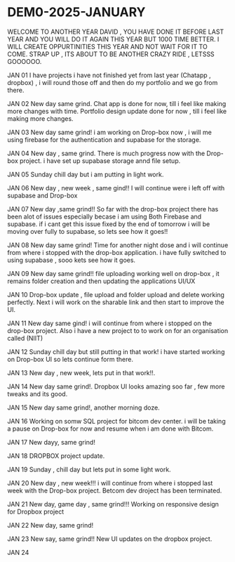 # DEM0-2025-JANUARY
WELCOME TO ANOTHER YEAR DAVID , YOU HAVE DONE IT BEFORE LAST YEAR AND YOU WILL DO IT AGAIN THIS YEAR BUT 1000 TIME BETTER.
I WILL CREATE OPPURTINITIES THIS YEAR AND NOT WAIT FOR IT TO COME.
STRAP UP , ITS ABOUT TO BE ANOTHER CRAZY RIDE , LETSSS GOOOOOO.

JAN 01
I have projects i have not finished yet from last year (Chatapp , dropbox) , i will round those off and then do my portfolio and we go from there.

JAN 02
New day same grind.
Chat app is done for now, till i feel like making more changes with time.
Portfolio design update done for now , till i feel like making more changes. 

JAN 03
New day same grind!
i am working on Drop-box now , i will me using firebase for the authentication and supabase for the storage.

JAN 04
New day , same grind.
There is much progress now with the Drop-box project.
i have set up supabase storage annd file setup.

JAN 05
Sunday chill day but i am putting in light work.

JAN 06
New day , new week , same gind!!
I will continue were i left off with supabase and Drop-box

JAN 07
New day ,same grind!!
So far with the drop-box project there has been alot of issues especially becase i am using Both Firebase and supabase.
if i cant get this issue fixed by the end of tomorrow i will be moving over fully to supabase, so lets see how it goes!!

JAN 08
New day same grind!
Time for another night dose and i will continue from where i stopped with the drop-box application.
i have fully switched to using supabase , sooo kets see how it goes.

JAN 09
New day same grind!!
file uploading working well on drop-box , it remains folder creation and then updating the applications UI/UX

JAN 10
Drop-box update , file upload and folder upload and delete working perfectly.
Next i will work on the sharable link and then start to improve the UI.

JAN 11
New day same gind!
i will continue from where i stopped on the drop-box project.
Also i have a new project to to work on for an organisation called (NIIT)

JAN 12
Sunday chill day but still putting in that work!
i have started working on Drop-box UI so lets continue form there.

JAN 13
New day , new week, lets put in that work!!.

JAN 14
New day same grind!.
Dropbox UI looks amazing soo far , few more tweaks and its good.

JAN 15
New day same grind!, another morning doze.

JAN 16
Working on somw SQL project for bitcom dev center.
i will be taking a pause on Drop-box for now and resume when i am done with Bitcom.

JAN 17
New dayy, same grind!

JAN 18
DROPBOX project update.

JAN 19
Sunday , chill day but lets put in some light work.

JAN 20
New day , new week!!!
i will continue from where i stopped last week with the Drop-box project.
Betcom dev droject has been terminated.

JAN 21
New day, game day , same grind!!!
Working on responsive design for Dropbox project 

JAN 22
New day, same grind!

JAN 23
New say, same grind!!
New UI updates on the dropbox project.

JAN 24


